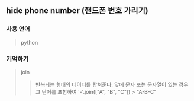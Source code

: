 ## hide phone number (핸드폰 번호 가리기)

### 사용 언어
> python

### 기억하기
> join
> > 반복되는 형태의 데이터를 합쳐준다. 앞에 문자 또는 문자열이 있는 경우 그 단어를 포함하여
> > '-'.join(["A", "B", "C"]) > "A-B-C"